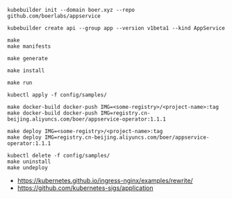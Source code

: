 
```shell
kubebuilder init --domain boer.xyz --repo github.com/boerlabs/appservice

kubebuilder create api --group app --version v1beta1 --kind AppService

make
make manifests

make generate

make install

make run

kubectl apply -f config/samples/

make docker-build docker-push IMG=<some-registry>/<project-name>:tag
make docker-build docker-push IMG=registry.cn-beijing.aliyuncs.com/boer/appservice-operator:1.1.1

make deploy IMG=<some-registry>/<project-name>:tag
make deploy IMG=registry.cn-beijing.aliyuncs.com/boer/appservice-operator:1.1.1

kubectl delete -f config/samples/
make uninstall
make undeploy
```

- https://kubernetes.github.io/ingress-nginx/examples/rewrite/
- https://github.com/kubernetes-sigs/application